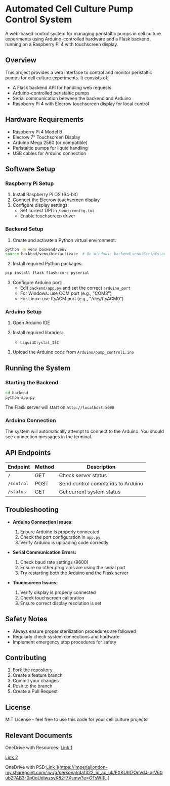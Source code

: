 # Automated Cell Culture Pump Control System

A web-based control system for managing peristaltic pumps in cell culture experiments using Arduino-controlled hardware and a Flask backend, running on a Raspberry Pi 4 with touchscreen display.

## Overview
This project provides a web interface to control and monitor peristaltic pumps for cell culture experiments. It consists of:
- A Flask backend API for handling web requests
- Arduino-controlled peristaltic pumps
- Serial communication between the backend and Arduino
- Raspberry Pi 4 with Elecrow touchscreen display for local control

## Hardware Requirements
- Raspberry Pi 4 Model B
- Elecrow 7" Touchscreen Display
- Arduino Mega 2560 (or compatible)
- Peristaltic pumps for liquid handling
- USB cables for Arduino connection

## Software Setup

### Raspberry Pi Setup
1. Install Raspberry Pi OS (64-bit)
2. Connect the Elecrow touchscreen display
3. Configure display settings:
   - Set correct DPI in `/boot/config.txt`
   - Enable touchscreen driver

### Backend Setup
1. Create and activate a Python virtual environment:
```bash
python -m venv backend/venv
source backend/venv/bin/activate  # On Windows: backend\venv\Scripts\activate
```

2. Install required Python packages:
```bash
pip install flask flask-cors pyserial
```

3. Configure Arduino port:
   - Edit `backend/app.py` and set the correct `arduino_port`
   - For Windows: use COM port (e.g., "COM3")
   - For Linux: use ttyACM port (e.g., "/dev/ttyACM0")

### Arduino Setup
1. Open Arduino IDE
2. Install required libraries:
   - `LiquidCrystal_I2C`

3. Upload the Arduino code from `Arduino/pump_control1.ino`

## Running the System

### Starting the Backend
```bash
cd backend
python app.py
```
The Flask server will start on `http://localhost:5000`

### Arduino Connection
The system will automatically attempt to connect to the Arduino. You should see connection messages in the terminal.

## API Endpoints
| Endpoint | Method | Description |
|----------|--------|-------------|
| `/` | GET | Check server status |
| `/control` | POST | Send control commands to Arduino |
| `/status` | GET | Get current system status |

## Troubleshooting
- **Arduino Connection Issues:**
  1. Ensure Arduino is properly connected
  2. Check the port configuration in `app.py`
  3. Verify Arduino is uploading code correctly

- **Serial Communication Errors:**
  1. Check baud rate settings (9600)
  2. Ensure no other programs are using the serial port
  3. Try restarting both the Arduino and the Flask server

- **Touchscreen Issues:**
  1. Verify display is properly connected
  2. Check touchscreen calibration
  3. Ensure correct display resolution is set

## Safety Notes
- Always ensure proper sterilization procedures are followed
- Regularly check system connections and hardware
- Implement emergency stop procedures for safety

## Contributing
1. Fork the repository
2. Create a feature branch
3. Commit your changes
4. Push to the branch
5. Create a Pull Request

## License
MIT License - feel free to use this code for your cell culture projects!

## Relevant Documents
OneDrive with Resources:
[Link 1](https://imperiallondon-my.sharepoint.com/:f:/r/personal/da1322_ic_ac_uk/Documents/Year%202/Principles%20of%20Design?csf=1&web=1&e=z1GgJt)

[Link 2](https://imperiallondon-my.sharepoint.com/:f:/g/personal/da1322_ic_ac_uk/EldzbFKCJ05FsMq1v_xzhH8BW1Hi2h5r3NOkbWd83Tpb-w?e=X1X9ii)
 
OneDrive with PSD:[Link 1](https://imperiallondon-my.sharepoint.com/:w:/r/personal/da1322_ic_ac_uk/Documents/Year%202/Principles%20of%20Design/PSD%20-%20Cellsys.docx?d=wde8694729dce4957b2aad5eb4b9bd8f0&csf=1&web=1&e=NK2LZj)(https://imperiallondon-my.sharepoint.com/:w:/g/personal/da1322_ic_ac_uk/EXKUht7OnVdJsqrV60ub2PAB3-0p0oUdjwzsyK82-7Xsmw?e=OTsWRL )

